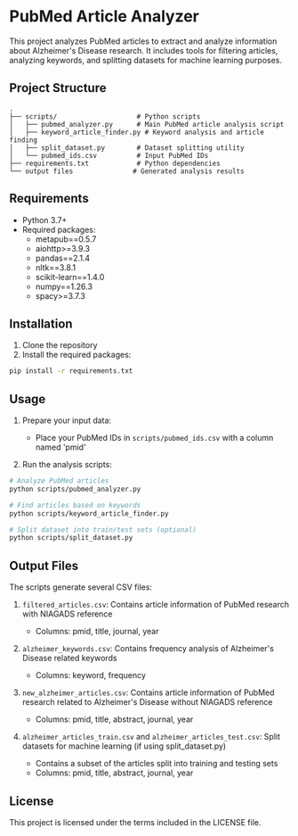 # PubMed Article Analyzer

This project analyzes PubMed articles to extract and analyze information about Alzheimer's Disease research. It includes tools for filtering articles, analyzing keywords, and splitting datasets for machine learning purposes.

## Project Structure

```
.
├── scripts/                    # Python scripts
│   ├── pubmed_analyzer.py      # Main PubMed article analysis script
│   ├── keyword_article_finder.py # Keyword analysis and article finding
│   ├── split_dataset.py        # Dataset splitting utility
│   └── pubmed_ids.csv          # Input PubMed IDs
├── requirements.txt            # Python dependencies
└── output files               # Generated analysis results
```

## Requirements

- Python 3.7+
- Required packages:
  - metapub==0.5.7
  - aiohttp>=3.9.3
  - pandas==2.1.4
  - nltk==3.8.1
  - scikit-learn==1.4.0
  - numpy==1.26.3
  - spacy>=3.7.3

## Installation

1. Clone the repository
2. Install the required packages:
```bash
pip install -r requirements.txt
```

## Usage

1. Prepare your input data:
   - Place your PubMed IDs in `scripts/pubmed_ids.csv` with a column named 'pmid'

2. Run the analysis scripts:
```bash
# Analyze PubMed articles
python scripts/pubmed_analyzer.py

# Find articles based on keywords
python scripts/keyword_article_finder.py

# Split dataset into train/test sets (optional)
python scripts/split_dataset.py
```

## Output Files

The scripts generate several CSV files:

1. `filtered_articles.csv`: Contains article information of PubMed research with NIAGADS reference
   - Columns: pmid, title, journal, year

2. `alzheimer_keywords.csv`: Contains frequency analysis of Alzheimer's Disease related keywords
   - Columns: keyword, frequency

3. `new_alzheimer_articles.csv`: Contains article information of PubMed research related to Alzheimer's Disease without NIAGADS reference
   - Columns: pmid, title, abstract, journal, year

4. `alzheimer_articles_train.csv` and `alzheimer_articles_test.csv`: Split datasets for machine learning (if using split_dataset.py)
   - Contains a subset of the articles split into training and testing sets
   - Columns: pmid, title, abstract, journal, year

## License

This project is licensed under the terms included in the LICENSE file.
